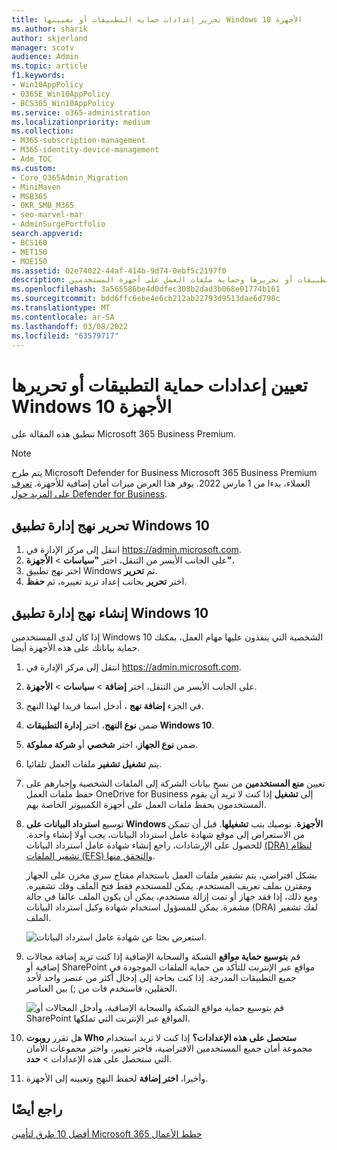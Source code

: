 ```yaml
---
title: تحرير إعدادات حماية التطبيقات أو تعيينها Windows 10 الأجهزة
ms.author: sharik
author: skjerland
manager: scotv
audience: Admin
ms.topic: article
f1.keywords:
- Win10AppPolicy
- O365E_Win10AppPolicy
- BCS365_Win10AppPolicy
ms.service: o365-administration
ms.localizationpriority: medium
ms.collection:
- M365-subscription-management
- M365-identity-device-management
- Adm_TOC
ms.custom:
- Core_O365Admin_Migration
- MiniMaven
- MSB365
- OKR_SMB_M365
- seo-marvel-mar
- AdminSurgePortfolio
search.appverid:
- BCS160
- MET150
- MOE150
ms.assetid: 02e74022-44af-414b-9d74-0ebf5c2197f0
description: تعرف على كيفية إنشاء سياسات إدارة التطبيقات أو تحريرها وحماية ملفات العمل على أجهزة المستخدمين Windows 10 الشخصية.
ms.openlocfilehash: 3a565586be4d0dfec308b2dad3b068e01774b161
ms.sourcegitcommit: bdd6ffc6ebe4e6cb212ab22793d9513dae6d798c
ms.translationtype: MT
ms.contentlocale: ar-SA
ms.lasthandoff: 03/08/2022
ms.locfileid: "63579717"
---
```

# <a name="set-or-edit-application-protection-settings-for-windows-10-devices"></a>تعيين إعدادات حماية التطبيقات أو تحريرها Windows 10 الأجهزة

تنطبق هذه المقالة على Microsoft 365 Business Premium.

> [!NOTE]
> يتم طرح Microsoft Defender for Business Microsoft 365 Business Premium العملاء، بدءا من 1 مارس 2022. يوفر هذا العرض ميزات أمان إضافية للأجهزة. [تعرف على المزيد حول Defender for Business](../../security/defender-business/mdb-overview.md).

## <a name="edit-an-app-management-policy-for-windows-10"></a>تحرير نهج إدارة تطبيق Windows 10

1. انتقل إلى مركز الإدارة في <a href="https://go.microsoft.com/fwlink/p/?linkid=837890" target="_blank">https://admin.microsoft.com</a>.     
2. على الجانب الأيسر من التنقل، اختر **"سياسات** \> **الأجهزة".**
1. اختر نهج تطبيق Windows ثم **تحرير**.
1. اختر **تحرير** بجانب إعداد تريد تغييره، ثم **حفظ**.

## <a name="create-an-app-management-policy-for-windows-10"></a>إنشاء نهج إدارة تطبيق Windows 10

إذا كان لدى المستخدمين Windows 10 الشخصية التي ينفذون عليها مهام العمل، يمكنك حماية بياناتك على هذه الأجهزة أيضا.
  
1. انتقل إلى مركز الإدارة في <a href="https://go.microsoft.com/fwlink/p/?linkid=837890" target="_blank">https://admin.microsoft.com</a>. 
2. على الجانب الأيسر من التنقل، اختر **إضافة** \> **سياسات** \> **الأجهزة**.
3. في الجزء **إضافة نهج** ، أدخل اسما فريدا لهذا النهج. 
4. ضمن **نوع النهج**، اختر **إدارة التطبيقات Windows 10**.
5. ضمن **نوع الجهاز**، اختر **شخصي** أو **شركة مملوكة**.
6. يتم **تشغيل تشفير** ملفات العمل تلقائيا. 
7. تعيين **منع المستخدمين** من نسخ بيانات الشركة إلى الملفات الشخصية وإجبارهم على حفظ ملفات العمل OneDrive for Business إلى **تشغيل** إذا كنت لا تريد أن يقوم المستخدمون بحفظ ملفات العمل على أجهزة الكمبيوتر الخاصة بهم. 
9. توسيع **استرداد البيانات على Windows الأجهزة**. نوصيك بتب **تشغيلها**.
    قبل أن تتمكن من الاستعراض إلى موقع شهادة عامل استرداد البيانات، يجب أولا إنشاء واحدة. للحصول على الإرشادات، راجع إنشاء شهادة عامل استرداد البيانات [(DRA) لنظام تشفير الملفات (EFS) والتحقق منها](/windows/security/information-protection/windows-information-protection/create-and-verify-an-efs-dra-certificate).
    
    بشكل افتراضي، يتم تشفير ملفات العمل باستخدام مفتاح سري مخزن على الجهاز ومقترن بملف تعريف المستخدم. يمكن للمستخدم فقط فتح الملف وفك تشفيره. ومع ذلك، إذا فقد جهاز أو تمت إزالة مستخدم، يمكن أن يكون الملف عالقا في حالة مشفرة. يمكن للمسؤول استخدام شهادة وكيل استرداد البيانات (DRA) لفك تشفير الملف.
    
    ![استعرض بحثا عن شهادة عامل استرداد البيانات.](../../media/7d7d664f-b72f-4293-a3e7-d0fa7371366c.png)
  
10. قم **بتوسيع حماية مواقع** الشبكة والسحابة الإضافية إذا كنت تريد إضافة مجالات إضافية أو SharePoint مواقع عبر الإنترنت للتأكد من حماية الملفات الموجودة في جميع التطبيقات المدرجة. إذا كنت بحاجة إلى إدخال أكثر من عنصر واحد لأحد الحقلين، فاستخدم فات من ;) بين العناصر.
    
    ![قم بتوسيع حماية مواقع الشبكة والسحابة الإضافية، وأدخل المجالات أو SharePoint المواقع عبر الإنترنت التي تملكها.](../../media/7afaa0c7-ba53-456d-8c61-312c45e09625.png)
  
11. هل تقرر **روبوت Who ستحصل على هذه الإعدادات؟** إذا كنت لا تريد استخدام مجموعة أمان جميع المستخدمين  الافتراضية، فاختر تغيير، واختر مجموعات الأمان التي ستحصل على هذه الإعدادات \> **حدد**.
12. وأخيرا، **اختر إضافة** لحفظ النهج وتعيينه إلى الأجهزة.

## <a name="see-also"></a>راجع أيضًا

[أفضل 10 طرق لتأمين Microsoft 365 خطط الأعمال](../security-and-compliance/secure-your-business-data.md)